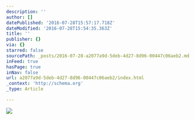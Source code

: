 ```yaml
---
description: ''
author: []
datePublished: '2016-07-28T15:57:17.718Z'
dateModified: '2016-07-28T15:54:35.363Z'
title: ''
publisher: {}
via: {}
starred: false
sourcePath: _posts/2016-07-28-a2077a9d-5deb-4d27-8d96-00447c06aeb2.md
inFeed: true
hasPage: true
inNav: false
url: a2077a9d-5deb-4d27-8d96-00447c06aeb2/index.html
_context: 'http://schema.org'
_type: Article

---
```

![](https://the-grid-user-content.s3-us-west-2.amazonaws.com/18c63c01-dafe-4bac-bca4-cfdcc7c17123.jpg)